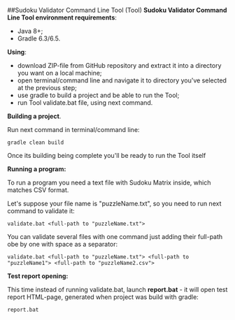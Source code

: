 ##Sudoku Validator Command Line Tool (Tool)
**Sudoku Validator Command Line Tool environment requirements**:

- Java 8+;
- Gradle 6.3/6.5.

**Using**:

- download ZIP-file from GitHub repository and extract it into a directory you want on a local machine;
- open terminal/command line and navigate it to directory you've selected at the previous step;
- use gradle to build a project and be able to run the Tool;
- run Tool validate.bat file, using next command.

**Building a project**.

Run next command in terminal/command line:
```
gradle clean build
```
Once its building being complete you'll be ready to run the Tool itself

**Running a program:**

To run a program you need a text file with Sudoku Matrix inside, which matches CSV format.

Let's suppose your file name is "puzzleName.txt", so you need to run next command to validate it:

```
validate.bat <full-path to "puzzleName.txt">
```
You can validate several files with one command just adding their full-path obe by one with space as a separator:

```
validate.bat <full-path to "puzzleName.txt"> <full-path to "puzzleName1"> <full-path to "puzzleName2.csv">
```

**Test report opening:**

This time instead of running validate.bat, launch **report.bat** - it will open test report HTML-page, generated when project was build with gradle:
```
report.bat
```